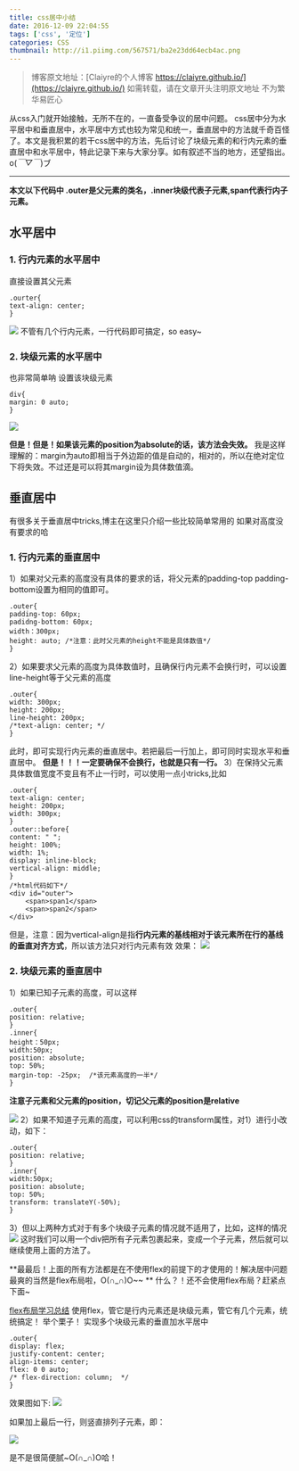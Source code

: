 ```yaml
---
title: css居中小结
date: 2016-12-09 22:04:55
tags: ['css', '定位']
categories: CSS
thumbnail: http://i1.piimg.com/567571/ba2e23dd64ecb4ac.png
---
```


>博客原文地址：[Claiyre的个人博客 https://claiyre.github.io/](https://claiyre.github.io/)
>如需转载，请在文章开头注明原文地址
>不为繁华易匠心

从css入门就开始接触，无所不在的，一直备受争议的居中问题。
css居中分为水平居中和垂直居中，水平居中方式也较为常见和统一，垂直居中的方法就千奇百怪了。本文是我积累的若干css居中的方法，先后讨论了块级元素的和行内元素的垂直居中和水平居中，特此记录下来与大家分享。如有叙述不当的地方，还望指出。o(*￣▽￣*)ブ
<!--more-->
***
**本文以下代码中 .outer是父元素的类名，.inner块级代表子元素,span代表行内子元素。**

## 水平居中
### 1. 行内元素的水平居中
直接设置其父元素
```
.ourter{
text-align: center;
}
```
![](http://p1.bpimg.com/567571/6d8f89e5e10fe43f.png)
不管有几个行内元素，一行代码即可搞定，so easy~
### 2. 块级元素的水平居中
也非常简单呐
设置该块级元素
```
div{
margin: 0 auto;                                                  
}
```
![](http://p1.bpimg.com/567571/11942f248ca97113.png)

**但是！但是！如果该元素的position为absolute的话，该方法会失效。**
我是这样理解的：margin为auto即相当于外边距的值是自动的，相对的，所以在绝对定位下将失效。不过还是可以将其margin设为具体数值滴。
## 垂直居中
有很多关于垂直居中tricks,博主在这里只介绍一些比较简单常用的
如果对高度没有要求的哈
### 1. 行内元素的垂直居中
1）如果对父元素的高度没有具体的要求的话，将父元素的padding-top padding-bottom设置为相同的值即可。
```
.outer{
padding-top: 60px;
padidng-bottom: 60px;                                                       
width：300px;
height: auto; /*注意：此时父元素的height不能是具体数值*/
}
```
 2）如果要求父元素的高度为具体数值时，且确保行内元素不会换行时，可以设置line-height等于父元素的高度

```
.outer{
width: 300px;
height: 200px;
line-height: 200px;                                                  
/*text-align: center; */                                    
}
```
此时，即可实现行内元素的垂直居中。若把最后一行加上，即可同时实现水平和垂直居中。
**但是！！！一定要确保不会换行，也就是只有一行。**
 3）在保持父元素具体数值宽度不变且有不止一行时，可以使用一点小tricks,比如
```
.outer{
text-align: center;                                                              
height: 200px;
width: 300px;
}
.outer::before{
content: " ";
height: 100%;
width: 1%;
display: inline-block;
vertical-align: middle;
}
/*html代码如下*/
<div id="outer">
    <span>span1</span>
    <span>span2</span>                                                
</div>
```
但是，注意：因为vertical-align是指**行内元素的基线相对于该元素所在行的基线的垂直对齐方式**，所以该方法只对行内元素有效
效果：
![](http://i1.piimg.com/567571/fc2b131eeefad29a.png)

### 2. 块级元素的垂直居中

1）如果已知子元素的高度，可以这样
```
.outer{
position: relative;                                                       
}
.inner{
height：50px;
width:50px;
position: absolute;
top: 50%;
margin-top: -25px;  /*该元素高度的一半*/                                  
}
```
**注意子元素和父元素的position，切记父元素的position是relative**

![](http://p1.bpimg.com/567571/6d32f20decdd1d04.png)
2）如果不知道子元素的高度，可以利用css的transform属性，对1）进行小改动，如下：
```
.outer{
position: relative;                                                         
}
.inner{
width:50px;
position: absolute;
top: 50%;
transform: translateY(-50%);                                                    
}
```
3）但以上两种方式对于有多个块级子元素的情况就不适用了，比如，这样的情况
![](http://i1.piimg.com/567571/1495e37bb76013be.png)
这时我们可以用一个div把所有子元素包裹起来，变成一个子元素，然后就可以继续使用上面的方法了。

**最最后！上面的所有方法都是在不使用flex的前提下的才使用的！解决居中问题最爽的当然是flex布局啦，O(∩_∩)O~~ **
什么？！还不会使用flex布局？赶紧点下面~

[flex布局学习总结](https://claiyre.github.io/2016/11/26/fle%E5%AD%A6%E4%B9%A0%E6%80%BB%E7%BB%93/)
使用flex，管它是行内元素还是块级元素，管它有几个元素，统统搞定！
举个栗子！
实现多个块级元素的垂直加水平居中
```
.outer{
display: flex;
justify-content: center;                                                              
align-items: center;
flex: 0 0 auto;
/* flex-direction: column;  */
}
```
效果图如下:
![](http://p1.bqimg.com/567571/e6bb0c95009a9515.png)

如果加上最后一行，则竖直排列子元素，即：

![](http://p1.bqimg.com/567571/612652c9872724c0.png)
 
是不是很简便腻~O(∩_∩)O哈！





